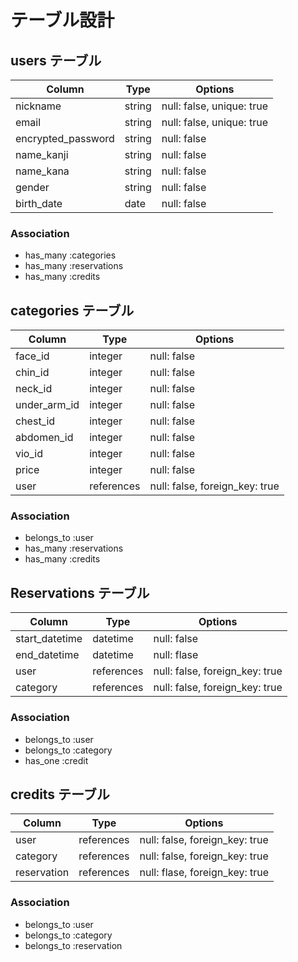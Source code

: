 # テーブル設計

## users テーブル

| Column             | Type   | Options                   |
| -------------------| ------ | --------------------------|
| nickname           | string | null: false, unique: true |
| email              | string | null: false, unique: true |
| encrypted_password | string | null: false               |
| name_kanji         | string | null: false               |
| name_kana          | string | null: false               |
| gender             | string | null: false               |
| birth_date         | date   | null: false               |
 
### Association

- has_many :categories
- has_many :reservations
- has_many :credits

## categories テーブル

| Column                        | Type       | Options                           |
| ------------------------------| ---------- | --------------------------------- |
| face_id                       | integer    | null: false                       |
| chin_id                       | integer    | null: false                       |
| neck_id                       | integer    | null: false                       |
| under_arm_id                  | integer    | null: false                       |
| chest_id                      | integer    | null: false                       |
| abdomen_id                    | integer    | null: false                       |
| vio_id                        | integer    | null: false                       |
| price                         | integer    | null: false                       |
| user                          | references | null: false, foreign_key: true    |

### Association

- belongs_to :user
- has_many :reservations
- has_many :credits

## Reservations テーブル

| Column         | Type       | Options                        |
| ---------      | ---------- | -------------------------------|
| start_datetime | datetime   | null: false                    |
| end_datetime   | datetime   | null: flase                    |          
| user           | references | null: false, foreign_key: true |
| category       | references | null: false, foreign_key: true |

### Association

- belongs_to :user
- belongs_to :category
- has_one :credit

## credits テーブル

| Column         | Type       | Options                        |
| -------------- | ---------- | ------------------------------ |
| user           | references | null: false, foreign_key: true |
| category       | references | null: false, foreign_key: true |
| reservation    | references | null: flase, foreign_key: true |

### Association

- belongs_to :user
- belongs_to :category
- belongs_to :reservation
